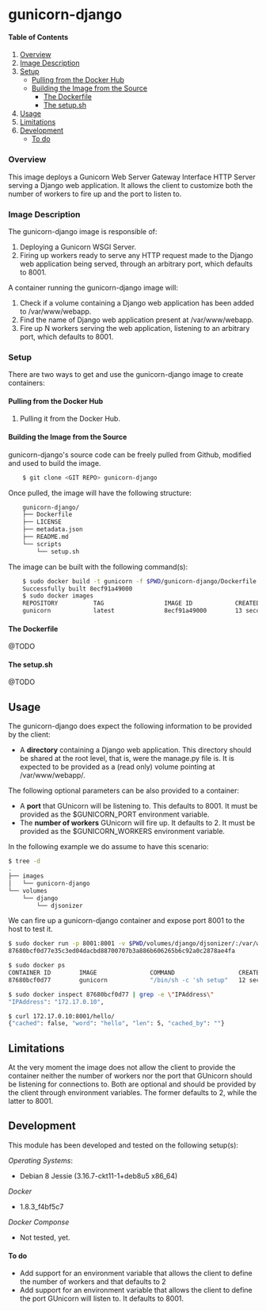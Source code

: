 # gunicorn-django
#### Table of Contents
1. [Overview](#overview)
2. [Image Description](#image-description)
3. [Setup](#setup)
    * [Pulling from the Docker Hub](#pulling-from-the-docker-hub)
    * [Building the Image from the Source](#building-the-image-from-the-source)
        * [The Dockerfile](#the-dockerfile)
        * [The setup.sh](#the-setup.sh)
4. [Usage](#usage)
5. [Limitations](#limitations)
6. [Development](#development)
    * [To do](#to-do)

### Overview
This image deploys a Gunicorn Web Server Gateway Interface HTTP Server serving a Django web application. It allows the client to customize both the number of workers to fire up and the port to listen to.

### Image Description
The gunicorn-django image is responsible of:

 1. Deploying a Gunicorn WSGI Server.
 2. Firing up workers ready to serve any HTTP request made to the Django web application being served, through an arbitrary port, which defaults to 8001.

A container running the gunicorn-django image will:

 1. Check if a volume containing a Django web application has been added to /var/www/webapp.
 2. Find the name of Django web application present at /var/www/webapp.
 3. Fire up N workers serving the web application, listening to an arbitrary port, which defaults to 8001.

### Setup
There are two ways to get and use the gunicorn-django image to create containers:

#### Pulling from the Docker Hub
 1. Pulling it from the Docker Hub.

#### Building the Image from the Source
gunicorn-django's source code can be freely pulled from Github, modified and used to build the image.

```bash
    $ git clone <GIT REPO> gunicorn-django
```
 
 Once pulled, the image will have the following structure:
```bash
    gunicorn-django/
    ├── Dockerfile
    ├── LICENSE
    ├── metadata.json
    ├── README.md
    └── scripts
        └── setup.sh
```

The image can be built with the following command(s):

```bash
    $ sudo docker build -t gunicorn -f $PWD/gunicorn-django/Dockerfile $PWD/gunicorn-django
    Successfully built 8ecf91a49000
    $ sudo docker images
    REPOSITORY          TAG                 IMAGE ID            CREATED             VIRTUAL SIZE
    gunicorn            latest              8ecf91a49000        13 seconds ago      380.1 MB
```

#### The Dockerfile
@TODO

#### The setup.sh
@TODO


## Usage
The gunicorn-django does expect the following information to be provided by the client:

 * A **directory** containing a Django web application. This directory should be shared at the root level, that is, were the manage.py file is. It is expected to be provided as a (read only) volume pointing at /var/www/webapp/.

The following optional parameters can be also provided to a container:

 * A **port** that GUnicorn will be listening to. This defaults to 8001. It must be provided as the $GUNICORN_PORT environment variable.
 * The **number of workers** GUnicorn will fire up. It defaults to 2. It must be provided as the $GUNICORN_WORKERS environment variable.

In the following example we do assume to have this scenario:
```bash
$ tree -d
.
├── images
│   └── gunicorn-django
└── volumes
    └── django
        └── djsonizer
```

We can fire up a gunicorn-django container and expose port 8001 to the host to test it.
```bash
$ sudo docker run -p 8001:8001 -v $PWD/volumes/django/djsonizer/:/var/www/webapp:ro -d gunicorn
87680bcf0d77e35c3ed04dacbd88700707b3a886b606265b6c92a0c2878ae4fa

$ sudo docker ps
CONTAINER ID        IMAGE               COMMAND                  CREATED             STATUS              PORTS                    NAMES
87680bcf0d77        gunicorn            "/bin/sh -c 'sh setup"   12 seconds ago      Up 11 seconds       0.0.0.0:8001->8001/tcp   tender_morse

$ sudo docker inspect 87680bcf0d77 | grep -e \"IPAddress\"
"IPAddress": "172.17.0.10",

$ curl 172.17.0.10:8001/hello/
{"cached": false, "word": "hello", "len": 5, "cached_by": ""}
```

## Limitations
At the very moment the image does not allow the client to provide the container neither the number of workers nor the port that GUnicorn should be listening for connections to. Both are optional and should be provided by the client through environment variables. The former defaults to 2, while the latter to 8001.


## Development
This module has been developed and tested on the following setup(s):

*Operating Systems*:

 - Debian 8 Jessie (3.16.7-ckt11-1+deb8u5 x86_64)

*Docker*

 - 1.8.3_f4bf5c7

*Docker Componse*

 - Not tested, yet.


#### To do

 * Add support for an environment variable that allows the client to define the number of workers and that defaults to 2
 * Add support for an environment variable that allows the client to define the port GUnicorn will listen to. It defaults to 8001.
